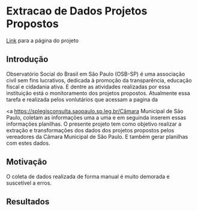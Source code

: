 # Extracao de Dados Projetos Propostos

<p><a href="https://mendesrafael965.github.io/Extracao-de-Dados-Projetos-Propostos/">Link</a> para a página do projeto </p>
<p><a https://splegisconsulta.saopaulo.sp.leg.br/Câmara Municipal de São Paulo</a>

## Introdução 
Observatório Social do Brasil em São Paulo (OSB-SP) é uma associação civil sem fins lucrativos, dedicada à promoção da transparência, educação fiscal e cidadania ativa. E dentre as atividades realizadas por essa instituição está o monitoramento dos projetos propostos.
Atualmente essa tarefa e realizada pelos vonlutários que acessam a pagina da <p><a https://splegisconsulta.saopaulo.sp.leg.br/Câmara Municipal de São Paulo</a>, coletam as informações uma a uma e em seguinda inserem essas informações planilhas. O presente projeto tem como objetivo realizar a extração e transformações dos dados dos projetos propostos pelos vereadores da Câmara Municipal de São Paulo. E também gerar planilhas com estes dados.

## Motivação
O coleta de dados realizada de forma manual é muito demorada e suscetível a erros.

## Resultados


